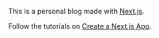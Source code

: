 This is a personal blog made with [Next.js](https://nextjs.org/).

Follow the tutorials on [Create a Next.js App](https://nextjs.org/learn/basics/create-nextjs-app).
